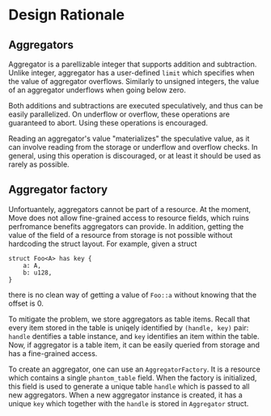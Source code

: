 # Design Rationale

## Aggregators

Aggregator is a parellizable integer that supports addition and subtraction.
Unlike integer, aggregator has a user-defined `limit` which specifies when
the value of aggregator overflows. Similarly to unsigned integers, the value
of an aggregator underflows when going below zero.

Both additions and subtractions are executed speculatively, and thus can be
easily parallelized. On underflow or overflow, these operations are guaranteed
to abort. Using these operations is encouraged.

Reading an aggregator's value "materializes" the speculative value, as it
can involve reading from the storage or underflow and overflow checks. In
general, using this operation is discouraged, or at least it should be used
as rarely as possible.

## Aggregator factory

Unfortuantely, aggregators cannot be part of a resource. At the moment, Move
does not allow fine-grained access to resource fields, which ruins perfromance
benefits aggregators can provide. In addition, getting the value of the field of
a resource from storage is not possible without hardcoding the struct layout.
For example, given a struct

```move
struct Foo<A> has key {
    a: A,
    b: u128,
}
```

there is no clean way of getting a value of `Foo::a` without knowing that the
offset is 0.

To mitigate the problem, we store aggregators as table items. Recall that every
item stored in the table is uniqely identified by `(handle, key)` pair: `handle` 
dentifies a table instance, and `key` identifies an item within the table. Now,
if aggregator is a table item, it can be easily queried from storage and has a
fine-grained access.

To create an aggregator, one can use an `AggregatorFactory`. It is a resource
which contains a single `phantom_table` field. When the factory is initialized,
this field is used to generate a unique table `handle` which is passed to all
new aggregators. When a new aggregator instance is created, it has a unique
`key` which together with the `handle` is stored in `Aggregator` struct.
